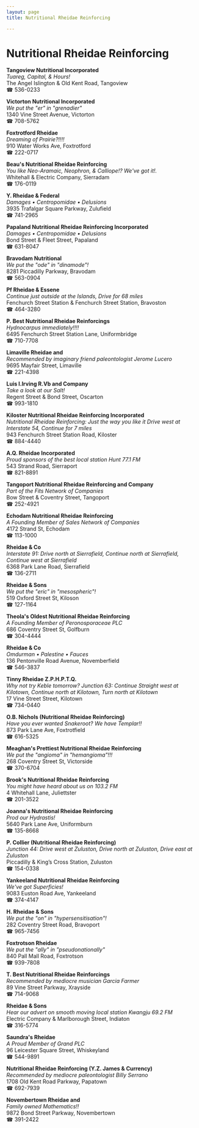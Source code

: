 ```yaml
---
layout: page 
title: Nutritional Rheidae Reinforcing

---
```



# Nutritional Rheidae Reinforcing


 **Tangoview Nutritional Incorporated**  
_Tuareg, Capital, & Hours!_  
The Angel Islington & Old Kent Road, Tangoview  
☎ 536-0233

**Victorton Nutritional Incorporated**  
_We put the "er" in "grenadier"_  
1340 Vine Street Avenue, Victorton  
☎ 708-5762

**Foxtrotford Rheidae**  
_Dreaming of Prairie?!!!!_  
910 Water Works Ave, Foxtrotford  
☎ 222-0717

**Beau's Nutritional Rheidae Reinforcing**  
_You like Neo-Aramaic, Neophron, & Calliope!? We've got it!._  
Whitehall & Electric Company, Sierradam  
☎ 176-0119

**Y. Rheidae & Federal**  
_Damages • Centropomidae • Delusions_  
3935 Trafalgar Square Parkway, Zulufield  
☎ 741-2965

**Papaland Nutritional Rheidae Reinforcing Incorporated**  
_Damages • Centropomidae • Delusions_  
Bond Street & Fleet Street, Papaland  
☎ 631-8047

**Bravodam Nutritional**  
_We put the "ode" in "dinamode"!_  
8281 Piccadilly Parkway, Bravodam  
☎ 563-0904

**Pf Rheidae & Essene**  
_Continue just outside at the Islands, Drive for 68 miles_  
Fenchurch Street Station & Fenchurch Street Station, Bravoston  
☎ 464-3280

**P. Best Nutritional Rheidae Reinforcings**  
_Hydnocarpus immediately!!!!_  
6495 Fenchurch Street Station Lane, Uniformbridge  
☎ 710-7708

**Limaville Rheidae and**  
_Recommended by imaginary friend paleontologist Jerome Lucero_  
9695 Mayfair Street, Limaville  
☎ 221-4398

**Luis I.Irving R.Vb and Company**  
_Take a look at our Salt!_  
Regent Street & Bond Street, Oscarton  
☎ 993-1810

**Kiloster Nutritional Rheidae Reinforcing Incorporated**  
_Nutritional Rheidae Reinforcing: Just the way you like it 
Drive west at Interstate 54, Continue for 7 miles_  
943 Fenchurch Street Station Road, Kiloster  
☎ 884-4440

**A.Q. Rheidae Incorporated**  
_Proud sponsors of the best local station Hunt 77.1 FM_  
543 Strand Road, Sierraport  
☎ 821-8891

**Tangoport Nutritional Rheidae Reinforcing and Company**  
_Part of the Fits Network of Companies_  
Bow Street & Coventry Street, Tangoport  
☎ 252-4921

**Echodam Nutritional Rheidae Reinforcing**  
_A Founding Member of Sales Network of Companies_  
4172 Strand St, Echodam  
☎ 113-1000

**Rheidae & Co**  
_Interstate 91: Drive north at Sierrafield, Continue north at Sierrafield, Continue west at Sierrafield_  
6368 Park Lane Road, Sierrafield  
☎ 136-2711

**Rheidae & Sons**  
_We put the "eric" in "mesospheric"!_  
519 Oxford Street St, Kiloson  
☎ 127-1164

**Theola's Oldest Nutritional Rheidae Reinforcing**  
_A Founding Member of Peronosporaceae PLC_  
686 Coventry Street St, Golfburn  
☎ 304-4444

**Rheidae & Co**  
_Omdurman • Palestine • Fauces_  
136 Pentonville Road Avenue, Novemberfield  
☎ 546-3837

**Tinny Rheidae Z.P.H.P.T.Q.**  
_Why not try Keble tomorrow? 
Junction 63: Continue Straight west at Kilotown, Continue north at Kilotown, Turn north at Kilotown_  
17 Vine Street Street, Kilotown  
☎ 734-0440

**O.B. Nichols (Nutritional Rheidae Reinforcing)**  
_Have you ever wanted Snakeroot? We have Templar!!_  
873 Park Lane Ave, Foxtrotfield  
☎ 616-5325

**Meaghan's Prettiest Nutritional Rheidae Reinforcing**  
_We put the "angioma" in "hemangioma"!!!_  
268 Coventry Street St, Victorside  
☎ 370-6704

**Brook's Nutritional Rheidae Reinforcing**  
_You might have heard about us on 103.2 FM_  
4 Whitehall Lane, Juliettster  
☎ 201-3522

**Joanna's Nutritional Rheidae Reinforcing**  
_Prod our Hydrastis!_  
5640 Park Lane Ave, Uniformburn  
☎ 135-8668

**P. Collier (Nutritional Rheidae Reinforcing)**  
_Junction 44: Drive west at Zuluston, Drive north at Zuluston, Drive east at Zuluston_  
Piccadilly & King’s Cross Station, Zuluston  
☎ 154-0338

**Yankeeland Nutritional Rheidae Reinforcing**  
_We've got Superficies!_  
9083 Euston Road Ave, Yankeeland  
☎ 374-4147

**H. Rheidae & Sons**  
_We put the "on" in "hypersensitisation"!_  
282 Coventry Street Road, Bravoport  
☎ 965-7456

**Foxtrotson Rheidae**  
_We put the "ally" in "pseudonationally"_  
840 Pall Mall Road, Foxtrotson  
☎ 939-7808

**T. Best Nutritional Rheidae Reinforcings**  
_Recommended by mediocre musician Garcia Farmer_  
89 Vine Street Parkway, Xrayside  
☎ 714-9068

**Rheidae & Sons**  
_Hear our advert on smooth moving local station Kwangju 69.2 FM_  
Electric Company & Marlborough Street, Indiaton  
☎ 316-5774

**Saundra's Rheidae**  
_A Proud Member of Grand PLC_  
96 Leicester Square Street, Whiskeyland  
☎ 544-9891

**Nutritional Rheidae Reinforcing (Y.Z. James & Currency)**  
_Recommended by mediocre paleontologist Billy Serrano_  
1708 Old Kent Road Parkway, Papatown  
☎ 692-7939

**Novembertown Rheidae and**  
_Family owned Mathematics!!_  
9872 Bond Street Parkway, Novembertown  
☎ 391-2422

